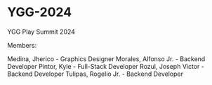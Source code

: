 # YGG-2024
YGG Play Summit 2024

Members:

Medina, Jherico - Graphics Designer
Morales, Alfonso Jr. - Backend Developer
Pintor, Kyle - Full-Stack Developer
Rozul, Joseph Victor - Backend Developer
Tulipas, Rogelio Jr. - Backend Developer
